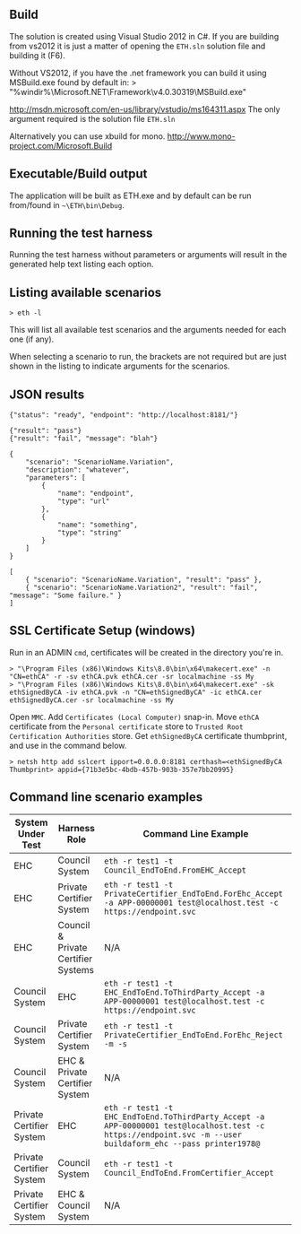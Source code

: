 
## Build

The solution is created using Visual Studio 2012 in C#. If you are building from vs2012 it is just a matter of opening the `ETH.sln` solution file and building it (F6).

Without VS2012, if you have the .net framework you can build it using MSBuild.exe found by default in:
    > "%windir%\Microsoft.NET\Framework\v4.0.30319\MSBuild.exe"

http://msdn.microsoft.com/en-us/library/vstudio/ms164311.aspx
The only argument required is the solution file `ETH.sln`

Alternatively you can use xbuild for mono.
http://www.mono-project.com/Microsoft.Build

## Executable/Build output

The application will be built as ETH.exe and by default can be run from/found in `~\ETH\bin\Debug`.

## Running the test harness

Running the test harness without parameters or arguments will result in the generated help text listing each option.

## Listing available scenarios

    > eth -l

This will list all available test scenarios and the arguments needed for each one (if any).

When selecting a scenario to run, the brackets are not required but are just shown in the listing to indicate arguments for the scenarios.

    
## JSON results


    {"status": "ready", "endpoint": "http://localhost:8181/"}

    {"result": "pass"}
    {"result": "fail", "message": "blah"}

    {
        "scenario": "ScenarioName.Variation",
        "description": "whatever",
        "parameters": [
            {
                "name": "endpoint",
                "type": "url"
            },
            {
                "name": "something",
                "type": "string"
            }
        ]
    }

    [
        { "scenario": "ScenarioName.Variation", "result": "pass" },
        { "scenario": "ScenarioName.Variation2", "result": "fail", "message": "Some failure." }
    ]


## SSL Certificate Setup (windows)

Run in an ADMIN `cmd`, certificates will be created in the directory you're in.

    > "\Program Files (x86)\Windows Kits\8.0\bin\x64\makecert.exe" -n "CN=ethCA" -r -sv ethCA.pvk ethCA.cer -sr localmachine -ss My
    > "\Program Files (x86)\Windows Kits\8.0\bin\x64\makecert.exe" -sk ethSignedByCA -iv ethCA.pvk -n "CN=ethSignedByCA" -ic ethCA.cer ethSignedByCA.cer -sr localmachine -ss My

Open `MMC`. Add `Certificates (Local Computer)` snap-in.
Move `ethCA` certificate from the `Personal certificate` store to `Trusted Root Certification Authorities` store.
Get `ethSignedByCA` certificate thumbprint, and use in the command below.

    > netsh http add sslcert ipport=0.0.0.0:8181 certhash=<ethSignedByCA Thumbprint> appid={71b3e5bc-4bdb-457b-903b-357e7bb20995}

## Command line scenario examples


|System Under Test         |Harness Role                        |Command Line Example                                       |
|--------------------------|------------------------------------|-----------------------------------------------------------|
|EHC                       |Council System                      |`eth -r test1 -t Council_EndToEnd.FromEHC_Accept`
|EHC                       |Private Certifier System            |`eth -r test1 -t PrivateCertifier_EndToEnd.ForEhc_Accept -a APP-00000001 test@localhost.test -c https://endpoint.svc`
|EHC                       |Council & Private Certifier Systems |N/A
|Council System            |EHC                                 |`eth -r test1 -t EHC_EndToEnd.ToThirdParty_Accept -a APP-00000001 test@localhost.test -c https://endpoint.svc`
|Council System            |Private Certifier System            |`eth -r test1 -t PrivateCertifier_EndToEnd.ForEhc_Reject -m -s`
|Council System            |EHC & Private Certifier System      |N/A
|Private Certifier System  |EHC                                 |`eth -r test1 -t EHC_EndToEnd.ToThirdParty_Accept -a APP-00000001 test@localhost.test -c https://endpoint.svc -m --user buildaform_ehc --pass printer1978@`
|Private Certifier System  |Council System                      |`eth -r test1 -t Council_EndToEnd.FromCertifier_Accept`
|Private Certifier System  |EHC & Council System                |N/A
